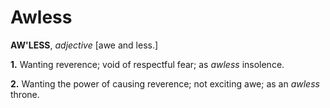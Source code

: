 # Awless

**AW'LESS**, _adjective_ \[awe and less.\]

**1.** Wanting reverence; void of respectful fear; as _awless_ insolence.

**2.** Wanting the power of causing reverence; not exciting awe; as an _awless_ throne.